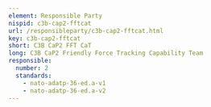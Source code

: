```yaml
---
element: Responsible Party
nispid: c3b-cap2-fftcat
url: /responsibleparty/c3b-cap2-fftcat.html
key: c3b-cap2-fftcat
short: C3B CaP2 FFT CaT
long: C3B CaP2 Friendly Force Tracking Capability Team
responsible:
  number: 2
  standards:
    - nato-adatp-36-ed.a-v1
    - nato-adatp-36-ed.a-v2
---
```

